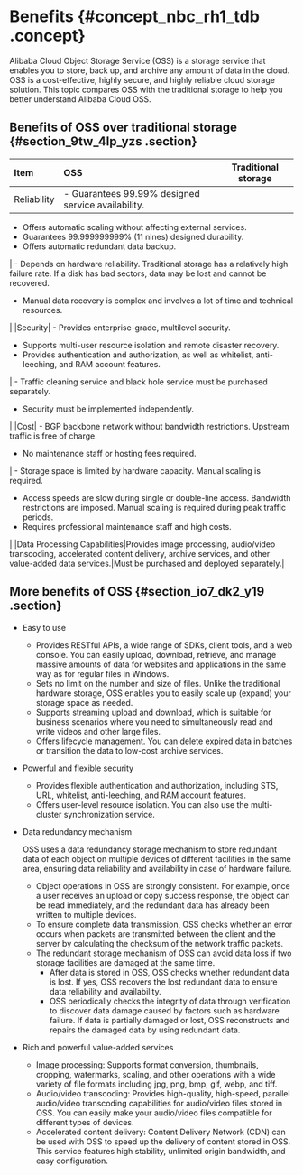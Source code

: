 # Benefits {#concept_nbc_rh1_tdb .concept}

Alibaba Cloud Object Storage Service \(OSS\) is a storage service that enables you to store, back up, and archive any amount of data in the cloud. OSS is a cost-effective, highly secure, and highly reliable cloud storage solution. This topic compares OSS with the traditional storage to help you better understand Alibaba Cloud OSS.

## Benefits of OSS over traditional storage {#section_9tw_4lp_yzs .section}

|Item|OSS|Traditional storage|
|:---|:--|-------------------|
|Reliability| -   Guarantees 99.99% designed service availability.
-   Offers automatic scaling without affecting external services.
-   Guarantees 99.999999999% \(11 nines\) designed durability.
-   Offers automatic redundant data backup.

 | -   Depends on hardware reliability. Traditional storage has a relatively high failure rate. If a disk has bad sectors, data may be lost and cannot be recovered.
-   Manual data recovery is complex and involves a lot of time and technical resources.

 |
|Security| -   Provides enterprise-grade, multilevel security.
-   Supports multi-user resource isolation and remote disaster recovery.
-   Provides authentication and authorization, as well as whitelist, anti-leeching, and RAM account features.

 | -   Traffic cleaning service and black hole service must be purchased separately.
-   Security must be implemented independently.

 |
|Cost| -   BGP backbone network without bandwidth restrictions. Upstream traffic is free of charge.
-   No maintenance staff or hosting fees required.

 | -   Storage space is limited by hardware capacity. Manual scaling is required.
-   Access speeds are slow during single or double-line access. Bandwidth restrictions are imposed. Manual scaling is required during peak traffic periods.
-   Requires professional maintenance staff and high costs.

 |
|Data Processing Capabilities|Provides image processing, audio/video transcoding, accelerated content delivery, archive services, and other value-added data services.|Must be purchased and deployed separately.|

## More benefits of OSS {#section_io7_dk2_y19 .section}

-   Easy to use
    -   Provides RESTful APIs, a wide range of SDKs, client tools, and a web console. You can easily upload, download, retrieve, and manage massive amounts of data for websites and applications in the same way as for regular files in Windows.
    -   Sets no limit on the number and size of files. Unlike the traditional hardware storage, OSS enables you to easily scale up \(expand\) your storage space as needed.
    -   Supports streaming upload and download, which is suitable for business scenarios where you need to simultaneously read and write videos and other large files.
    -   Offers lifecycle management. You can delete expired data in batches or transition the data to low-cost archive services.
-   Powerful and flexible security
    -   Provides flexible authentication and authorization, including STS, URL, whitelist, anti-leeching, and RAM account features.
    -   Offers user-level resource isolation. You can also use the multi-cluster synchronization service.
-   Data redundancy mechanism

    OSS uses a data redundancy storage mechanism to store redundant data of each object on multiple devices of different facilities in the same area, ensuring data reliability and availability in case of hardware failure.

    -   Object operations in OSS are strongly consistent. For example, once a user receives an upload or copy success response, the object can be read immediately, and the redundant data has already been written to multiple devices.
    -   To ensure complete data transmission, OSS checks whether an error occurs when packets are transmitted between the client and the server by calculating the checksum of the network traffic packets.
    -   The redundant storage mechanism of OSS can avoid data loss if two storage facilities are damaged at the same time.
        -   After data is stored in OSS, OSS checks whether redundant data is lost. If yes, OSS recovers the lost redundant data to ensure data reliability and availability.
        -   OSS periodically checks the integrity of data through verification to discover data damage caused by factors such as hardware failure. If data is partially damaged or lost, OSS reconstructs and repairs the damaged data by using redundant data.
-   Rich and powerful value-added services
    -   Image processing: Supports format conversion, thumbnails, cropping, watermarks, scaling, and other operations with a wide variety of file formats including jpg, png, bmp, gif, webp, and tiff.
    -   Audio/video transcoding: Provides high-quality, high-speed, parallel audio/video transcoding capabilities for audio/video files stored in OSS. You can easily make your audio/video files compatible for different types of devices.
    -   Accelerated content delivery: Content Delivery Network \(CDN\) can be used with OSS to speed up the delivery of content stored in OSS. This service features high stability, unlimited origin bandwidth, and easy configuration.

